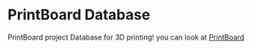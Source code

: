 # PrintBoard Database
PrintBoard project 
Database for 3D printing!
you can look at <a href="https://www.fkstudio.cz/db">PrintBoard</a>
